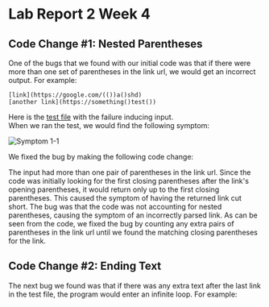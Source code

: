 # Lab Report 2 Week 4  
  
## Code Change #1: Nested Parentheses  
One of the bugs that we found with our initial code was that if there were more than one set of parentheses in the link url, we would get an incorrect output. For example:  
  
`[link](https://google.com/(())a()shd)`  
`[another link](https://something()test())`  
  
Here is the [test file](/cse15l-lab-reports/pages/labs/lab-3/breaking_tests.md) with the failure inducing input.  
When we ran the test, we would find the following symptom:  
  
![Symptom 1-1](/cse15l-lab-reports/images/lab-report-2-symptom-1-1.PNG)  
  

We fixed the bug by making the following code change:  

The input had more than one pair of parentheses in the link url. Since the code was initially looking for the first closing parentheses after the link's opening parentheses, it would return only up to the first closing parentheses. This caused the symptom of having the returned link cut short. The bug was that the code was not accounting for nested parentheses, causing the symptom of an incorrectly parsed link. As can be seen from the code, we fixed the bug by counting any extra pairs of parentheses in the link url until we found the matching closing parentheses for the link.
## Code Change #2: Ending Text  
The next bug we found was that if there was any extra text after the last link in the test file, the program would enter an infinite loop. For example:  
  
